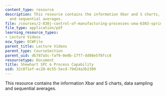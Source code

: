 ```yaml
---
content_type: resource
description: This resource contains the information Xbar and S charts, data sampling
  and sequential averages.
file: /courses/2-830j-control-of-manufacturing-processes-sma-6303-spring-2008/32c071efec280c555ecd79d24a3b2309_lecture7.pdf
file_type: application/pdf
learning_resource_types:
- Lecture Videos
ocw_type: OCWFile
parent_title: Lecture Videos
parent_type: CourseSection
parent_uid: db787a5c-faf9-0e0b-17f7-dd98e5f8fcc8
resourcetype: Document
title: Shewhart SPC & Process Capability
uid: 32c071ef-ec28-0c55-5ecd-79d24a3b2309
---
```

This resource contains the information Xbar and S charts, data sampling and sequential averages.


